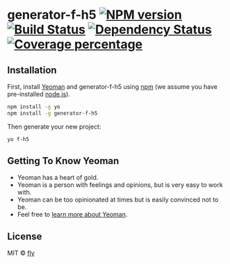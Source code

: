 # generator-f-h5 [![NPM version][npm-image]][npm-url] [![Build Status][travis-image]][travis-url] [![Dependency Status][daviddm-image]][daviddm-url] [![Coverage percentage][coveralls-image]][coveralls-url]
> 

## Installation

First, install [Yeoman](http://yeoman.io) and generator-f-h5 using [npm](https://www.npmjs.com/) (we assume you have pre-installed [node.js](https://nodejs.org/)).

```bash
npm install -g yo
npm install -g generator-f-h5
```

Then generate your new project:

```bash
yo f-h5
```

## Getting To Know Yeoman

 * Yeoman has a heart of gold.
 * Yeoman is a person with feelings and opinions, but is very easy to work with.
 * Yeoman can be too opinionated at times but is easily convinced not to be.
 * Feel free to [learn more about Yeoman](http://yeoman.io/).

## License

MIT © [fly]()


[npm-image]: https://badge.fury.io/js/generator-f-h5.svg
[npm-url]: https://npmjs.org/package/generator-f-h5
[travis-image]: https://travis-ci.org//generator-f-h5.svg?branch=master
[travis-url]: https://travis-ci.org//generator-f-h5
[daviddm-image]: https://david-dm.org//generator-f-h5.svg?theme=shields.io
[daviddm-url]: https://david-dm.org//generator-f-h5
[coveralls-image]: https://coveralls.io/repos//generator-f-h5/badge.svg
[coveralls-url]: https://coveralls.io/r//generator-f-h5
